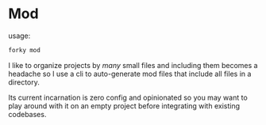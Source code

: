 # Mod

usage:
```sh
forky mod
```

I like to organize projects by *many* small files and including them becomes a headache so I use a cli to auto-generate mod files that include all files in a directory.

Its current incarnation is zero config and opinionated so you may want to play around with it on an empty project before integrating with existing codebases.